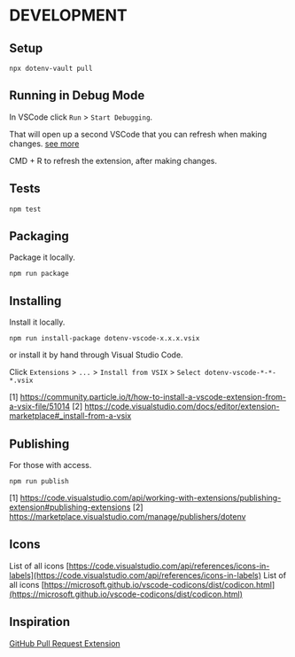 # DEVELOPMENT

## Setup

```
npx dotenv-vault pull
```

## Running in Debug Mode

In VSCode click `Run` > `Start Debugging`.

That will open up a second VSCode that you can refresh when making changes. [see more](https://www.youtube.com/watch?v=a5DX5pQ9p5M)

CMD + R to refresh the extension, after making changes.

## Tests

```
npm test
```

## Packaging

Package it locally.

```
npm run package
```

## Installing

Install it locally.

```
npm run install-package dotenv-vscode-x.x.x.vsix
```

or install it by hand through Visual Studio Code.

Click `Extensions` > `...` > `Install from VSIX` > `Select dotenv-vscode-*-*-*.vsix`

[1] https://community.particle.io/t/how-to-install-a-vscode-extension-from-a-vsix-file/51014
[2] https://code.visualstudio.com/docs/editor/extension-marketplace#_install-from-a-vsix

## Publishing

For those with access.

```
npm run publish
```

[1] https://code.visualstudio.com/api/working-with-extensions/publishing-extension#publishing-extensions
[2] https://marketplace.visualstudio.com/manage/publishers/dotenv

## Icons

List of all icons [https://code.visualstudio.com/api/references/icons-in-labels](https://code.visualstudio.com/api/references/icons-in-labels)
List of all icons [https://microsoft.github.io/vscode-codicons/dist/codicon.html](https://microsoft.github.io/vscode-codicons/dist/codicon.html)

## Inspiration

[GitHub Pull Request Extension](https://github.com/microsoft/vscode-pull-request-github/blob/main/package.json)

